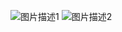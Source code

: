 ![图片描述1](https://github.com/zhangqian6/picture-bed/blob/main/20240102190109.png)
![图片描述2](https://github.com/zhangqian6/picture-bed/blob/main/20240102190129.png)

